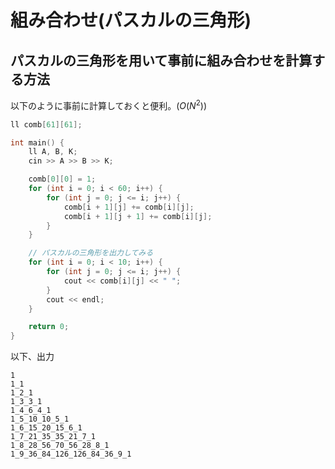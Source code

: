 # 組み合わせ(パスカルの三角形)

## パスカルの三角形を用いて事前に組み合わせを計算する方法
以下のように事前に計算しておくと便利。($O(N^2)$)
```cpp
ll comb[61][61];

int main() {
    ll A, B, K;
    cin >> A >> B >> K;

    comb[0][0] = 1;
    for (int i = 0; i < 60; i++) {
        for (int j = 0; j <= i; j++) {
            comb[i + 1][j] += comb[i][j];
            comb[i + 1][j + 1] += comb[i][j];
        }
    }

    // パスカルの三角形を出力してみる
    for (int i = 0; i < 10; i++) {
        for (int j = 0; j <= i; j++) {
            cout << comb[i][j] << " ";
        }
        cout << endl;
    }

    return 0;
}

```

以下、出力
```
1
1_1
1_2_1
1_3_3_1
1_4_6_4_1
1_5_10_10_5_1
1_6_15_20_15_6_1
1_7_21_35_35_21_7_1
1_8_28_56_70_56_28_8_1
1_9_36_84_126_126_84_36_9_1
```